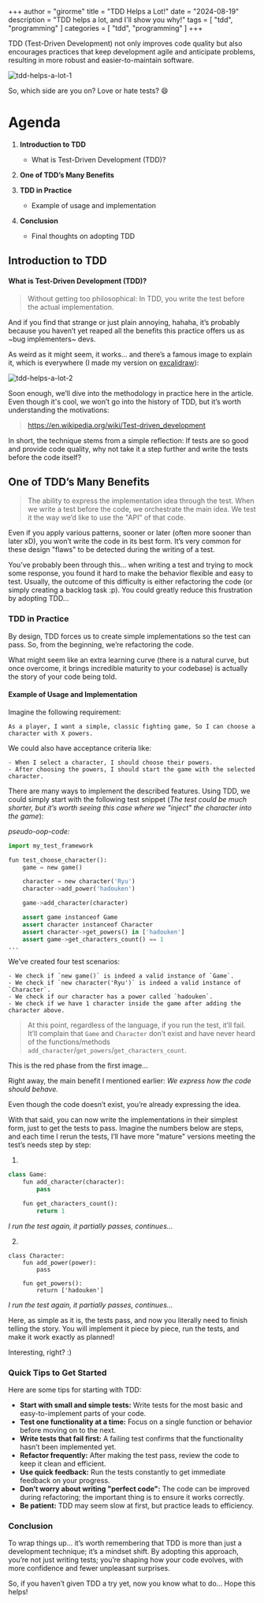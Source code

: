 +++
author = "girorme"
title = "TDD Helps a Lot!"
date = "2024-08-19"
description = "TDD helps a lot, and I'll show you why!"
tags = [
    "tdd",
    "programming"
]
categories = [
    "tdd",
    "programming"
]
+++

TDD (Test-Driven Development) not only improves code quality but also encourages practices that keep development agile and anticipate problems, resulting in more robust and easier-to-maintain software.

![tdd-helps-a-lot-1](/images/tdd-ajuda-muito-1.jpg)

So, which side are you on? Love or hate tests? 😄

# Agenda

1. **Introduction to TDD**
   - What is Test-Driven Development (TDD)?

2. **One of TDD’s Many Benefits**

3. **TDD in Practice**
   - Example of usage and implementation

4. **Conclusion**
   - Final thoughts on adopting TDD

## Introduction to TDD

#### What is Test-Driven Development (TDD)?

> Without getting too philosophical: In TDD, you write the test before the actual implementation.

And if you find that strange or just plain annoying, hahaha, it’s probably because you haven’t yet reaped all the benefits this practice offers us as ~bug implementers~ devs.

As weird as it might seem, it works... and there’s a famous image to explain it, which is everywhere (I made my version on [excalidraw](https://excalidraw.com/)):

![tdd-helps-a-lot-2](/images/tdd-ajuda-muito-2.png)

Soon enough, we’ll dive into the methodology in practice here in the article. Even though it's cool, we won’t go into the history of TDD, but it’s worth understanding the motivations:

> https://en.wikipedia.org/wiki/Test-driven_development

In short, the technique stems from a simple reflection: If tests are so good and provide code quality, why not take it a step further and write the tests before the code itself?

## One of TDD’s Many Benefits

> The ability to express the implementation idea through the test. When we write a test before the code, we orchestrate the main idea. We test it the way we’d like to use the "API" of that code.

Even if you apply various patterns, sooner or later (often more sooner than later xD), you won’t write the code in its best form. It’s very common for these design "flaws" to be detected during the writing of a test.

You’ve probably been through this... when writing a test and trying to mock some response, you found it hard to make the behavior flexible and easy to test. Usually, the outcome of this difficulty is either refactoring the code (or simply creating a backlog task :p). You could greatly reduce this frustration by adopting TDD...

### TDD in Practice

By design, TDD forces us to create simple implementations so the test can pass. So, from the beginning, we’re refactoring the code.

What might seem like an extra learning curve (there is a natural curve, but once overcome, it brings incredible maturity to your codebase) is actually the story of your code being told.

#### Example of Usage and Implementation

Imagine the following requirement:

```
As a player, I want a simple, classic fighting game, So I can choose a character with X powers.
```

We could also have acceptance criteria like:

```
- When I select a character, I should choose their powers.
- After choosing the powers, I should start the game with the selected character.
```

There are many ways to implement the described features. Using TDD, we could simply start with the following test snippet (*The test could be much shorter, but it’s worth seeing this case where we "inject" the character into the game*):

*pseudo-oop-code:*

```python
import my_test_framework

fun test_choose_character(): 
    game = new game()

    character = new character('Ryu') 
    character->add_power('hadouken')

    game->add_character(character)

    assert game instanceof Game 
    assert character instanceof Character 
    assert character->get_powers() in ['hadouken'] 
    assert game->get_characters_count() == 1
...
```

We’ve created four test scenarios:

```
- We check if `new game()` is indeed a valid instance of `Game`.
- We check if `new character('Ryu')` is indeed a valid instance of `Character`.
- We check if our character has a power called `hadouken`.
- We check if we have 1 character inside the game after adding the character above.
```

> At this point, regardless of the language, if you run the test, it’ll fail. It’ll complain that `Game` and `Character` don’t exist and have never heard of the functions/methods `add_character`/`get_powers`/`get_characters_count`.

This is the red phase from the first image...

Right away, the main benefit I mentioned earlier: *We express how the code should behave.*

Even though the code doesn’t exist, you’re already expressing the idea.

With that said, you can now write the implementations in their simplest form, just to get the tests to pass. Imagine the numbers below are steps, and each time I rerun the tests, I’ll have more "mature" versions meeting the test’s needs step by step:

1.
```python
class Game: 
    fun add_character(character): 
        pass

    fun get_characters_count(): 
        return 1
```

*I run the test again, it partially passes, continues...*

2.
```
class Character: 
    fun add_power(power): 
        pass

    fun get_powers(): 
        return ['hadouken']
```

*I run the test again, it partially passes, continues...*

Here, as simple as it is, the tests pass, and now you literally need to finish telling the story. You will implement it piece by piece, run the tests, and make it work exactly as planned!

Interesting, right? :)

### Quick Tips to Get Started

Here are some tips for starting with TDD:

- **Start with small and simple tests:** Write tests for the most basic and easy-to-implement parts of your code.
- **Test one functionality at a time:** Focus on a single function or behavior before moving on to the next.
- **Write tests that fail first:** A failing test confirms that the functionality hasn’t been implemented yet.
- **Refactor frequently:** After making the test pass, review the code to keep it clean and efficient.
- **Use quick feedback:** Run the tests constantly to get immediate feedback on your progress.
- **Don’t worry about writing "perfect code":** The code can be improved during refactoring; the important thing is to ensure it works correctly.
- **Be patient:** TDD may seem slow at first, but practice leads to efficiency.

### Conclusion

To wrap things up... it’s worth remembering that TDD is more than just a development technique; it’s a mindset shift. By adopting this approach, you’re not just writing tests; you’re shaping how your code evolves, with more confidence and fewer unpleasant surprises.

So, if you haven’t given TDD a try yet, now you know what to do...
Hope this helps!